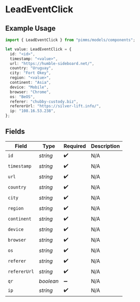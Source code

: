 # LeadEventClick

## Example Usage

```typescript
import { LeadEventClick } from "pimms/models/components";

let value: LeadEventClick = {
  id: "<id>",
  timestamp: "<value>",
  url: "https://humble-sideboard.net/",
  country: "Uruguay",
  city: "Fort Okey",
  region: "<value>",
  continent: "Asia",
  device: "Mobile",
  browser: "Chrome",
  os: "BeOS",
  referer: "chubby-custody.biz",
  refererUrl: "https://silver-lift.info/",
  ip: "108.16.53.238",
};
```

## Fields

| Field              | Type               | Required           | Description        |
| ------------------ | ------------------ | ------------------ | ------------------ |
| `id`               | *string*           | :heavy_check_mark: | N/A                |
| `timestamp`        | *string*           | :heavy_check_mark: | N/A                |
| `url`              | *string*           | :heavy_check_mark: | N/A                |
| `country`          | *string*           | :heavy_check_mark: | N/A                |
| `city`             | *string*           | :heavy_check_mark: | N/A                |
| `region`           | *string*           | :heavy_check_mark: | N/A                |
| `continent`        | *string*           | :heavy_check_mark: | N/A                |
| `device`           | *string*           | :heavy_check_mark: | N/A                |
| `browser`          | *string*           | :heavy_check_mark: | N/A                |
| `os`               | *string*           | :heavy_check_mark: | N/A                |
| `referer`          | *string*           | :heavy_check_mark: | N/A                |
| `refererUrl`       | *string*           | :heavy_check_mark: | N/A                |
| `qr`               | *boolean*          | :heavy_minus_sign: | N/A                |
| `ip`               | *string*           | :heavy_check_mark: | N/A                |
